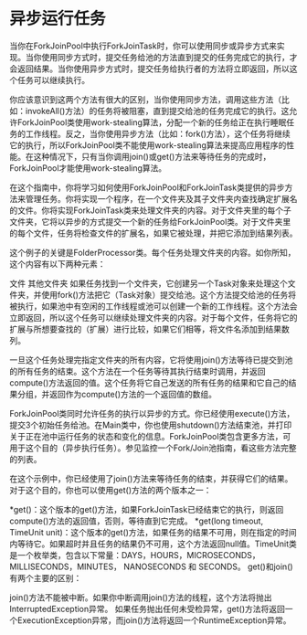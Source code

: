 异步运行任务
===

当你在ForkJoinPool中执行ForkJoinTask时，你可以使用同步或异步方式来实现。当你使用同步方式时，提交任务给池的方法直到提交的任务完成它的执行，才会返回结果。当你使用异步方式时，提交任务给执行者的方法将立即返回，所以这个任务可以继续执行。

你应该意识到这两个方法有很大的区别，当你使用同步方法，调用这些方法（比如：invokeAll()方法）的任务将被阻塞，直到提交给池的任务完成它的执行。这允许ForkJoinPool类使用work-stealing算法，分配一个新的任务给正在执行睡眠任务的工作线程。反之，当你使用异步方法（比如：fork()方法），这个任务将继续它的执行，所以ForkJoinPool类不能使用work-stealing算法来提高应用程序的性能。在这种情况下，只有当你调用join()或get()方法来等待任务的完成时，ForkJoinPool才能使用work-stealing算法。

在这个指南中，你将学习如何使用ForkJoinPool和ForkJoinTask类提供的异步方法来管理任务。你将实现一个程序，在一个文件夹及其子文件夹内查找确定扩展名的文件。你将实现ForkJoinTask类来处理文件夹的内容。对于文件夹里的每个子文件夹，它将以异步的方式提交一个新的任务给ForkJoinPool类。对于文件夹里的每个文件，任务将检查文件的扩展名，如果它被处理，并把它添加到结果列表。

这个例子的关键是FolderProcessor类。每个任务处理文件夹的内容。如你所知，这个内容有以下两种元素：

文件
其他文件夹
如果任务找到一个文件夹，它创建另一个Task对象来处理这个文件夹，并使用fork()方法把它（Task对象）提交给池。这个方法提交给池的任务将被执行，如果池中有空闲的工作线程或池可以创建一个新的工作线程。这个方法会立即返回，所以这个任务可以继续处理文件夹的内容。对于每个文件，任务将它的扩展与所想要查找的（扩展）进行比较，如果它们相等，将文件名添加到结果数列。

一旦这个任务处理完指定文件夹的所有内容，它将使用join()方法等待已提交到池的所有任务的结束。这个方法在一个任务等待其执行结束时调用，并返回compute()方法返回的值。这个任务将它自己发送的所有任务的结果和它自己的结果分组，并返回作为compute()方法的一个返回值的数组。

ForkJoinPool类同时允许任务的执行以异步的方式。你已经使用execute()方法，提交3个初始任务给池。在Main类中，你也使用shutdown()方法结束池，并打印关于正在池中运行任务的状态和变化的信息。ForkJoinPool类包含更多方法，可用于这个目的（异步执行任务）。参见监控一个Fork/Join池指南，看这些方法完整的列表。

在这个示例中，你已经使用了join()方法来等待任务的结束，并获得它们的结果。对于这个目的，你也可以使用get()方法的两个版本之一：

*get()：这个版本的get()方法，如果ForkJoinTask已经结束它的执行，则返回compute()方法的返回值，否则，等待直到它完成。
*get(long timeout, TimeUnit unit)：这个版本的get()方法，如果任务的结果不可用，则在指定的时间内等待它。如果超时并且任务的结果仍不可用，这个方法返回null值。TimeUnit类是一个枚举类，包含以下常量：DAYS，HOURS，MICROSECONDS， MILLISECONDS，MINUTES， NANOSECONDS 和 SECONDS。
get()和join()有两个主要的区别：

join()方法不能被中断。如果你中断调用join()方法的线程，这个方法将抛出InterruptedException异常。
如果任务抛出任何未受检异常，get()方法将返回一个ExecutionException异常，而join()方法将返回一个RuntimeException异常。
